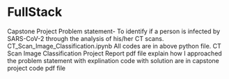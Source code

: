# FullStack
Capstone Project
Problem statement- 
To identify if a person is infected by SARS-CoV-2 through the analysis of his/her CT scans.
CT_Scan_Image_Classification.ipynb 
All codes are in above python file.
CT Scan Image Classification Project Report pdf file explain how I approached the problem statement
with explination
code with solution are in capstone project code pdf file
